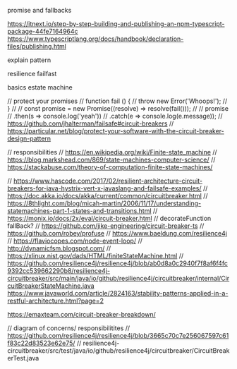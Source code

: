 promise and fallbacks

https://itnext.io/step-by-step-building-and-publishing-an-npm-typescript-package-44fe7164964c
https://www.typescriptlang.org/docs/handbook/declaration-files/publishing.html

explain pattern 

resilience failfast

basics estate machine

// protect your promises
// function fail () {
//     throw new Error('Whoops!');
// }
//
// const promise = new Promise((resolve) => resolve(fail()));
//
// promise
//     .then(s => console.log('yeah'))
//     .catch(e => console.log(e.message));
// https://github.com/jhalterman/failsafe#circuit-breakers
// https://particular.net/blog/protect-your-software-with-the-circuit-breaker-design-pattern

// responsibilities
// https://en.wikipedia.org/wiki/Finite-state_machine
// https://blog.markshead.com/869/state-machines-computer-science/
// https://stackabuse.com/theory-of-computation-finite-state-machines/

// https://www.hascode.com/2017/02/resilient-architecture-circuit-breakers-for-java-hystrix-vert-x-javaslang-and-failsafe-examples/
// https://doc.akka.io/docs/akka/current/common/circuitbreaker.html
// https://8thlight.com/blog/micah-martin/2006/11/17/understanding-statemachines-part-1-states-and-transitions.html
// https://monix.io/docs/2x/eval/circuit-breaker.html
// decorateFunction fallBack?
// https://github.com/jike-engineering/circuit-breaker-ts
// https://github.com/robey/profuse
// https://www.baeldung.com/resilience4j
// https://flaviocopes.com/node-event-loop/
// http://dynamicfsm.blogspot.com/
// https://xlinux.nist.gov/dads/HTML/finiteStateMachine.html
// https://github.com/resilience4j/resilience4j/blob/ab0d8a0c2940f7f8af6f4fc9392cc539662290b8/resilience4j-circuitbreaker/src/main/java/io/github/resilience4j/circuitbreaker/internal/CircuitBreakerStateMachine.java
https://www.javaworld.com/article/2824163/stability-patterns-applied-in-a-restful-architecture.html?page=2

https://emaxteam.com/circuit-breaker-breakdown/

   // diagram of concerns/ responsibilitites
// https://github.com/resilience4j/resilience4j/blob/3665c70c7e256067597c61f83c22d83523e62e75/
    // resilience4j-circuitbreaker/src/test/java/io/github/resilience4j/circuitbreaker/CircuitBreakerTest.java


